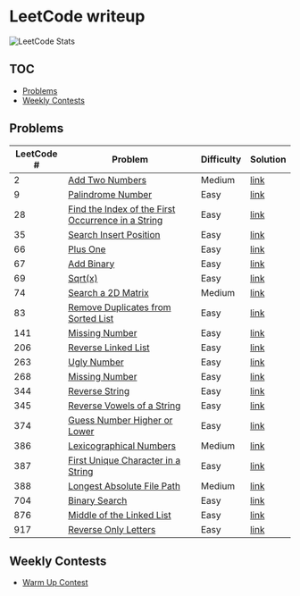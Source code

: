 # LeetCode writeup

![LeetCode Stats](https://leetcard.jacoblin.cool/Offliner?theme=light&ext=activity)

## TOC
* [Problems](#problems)
* [Weekly Contests](#weekly-contests)

## Problems
| LeetCode # | Problem                                                                                                                                                            | Difficulty | Solution                                                                                                                          |
| ---------- | ------------------------------------------------------------------------------------------------------------------------------------------------------------------ | ---------- | --------------------------------------------------------------------------------------------------------------------------------- |
| 2          | <a href="https://leetcode.com/problems/add-two-numbers/" target="_blank">Add Two Numbers</a>                                                                       | Medium     | [link](./problems/2_add_two_numbers/2_add_two_numbers.md)                                                                         |
| 9          | <a href="https://leetcode.com/problems/palindrome-number/" target="_blank">Palindrome Number</a>                                                                   | Easy       | [link](./problems/9_palindrome_number/9_palindrome_number.md)                                                                     |
| 28         | <a href="https://leetcode.com/problems/find-the-index-of-the-first-occurrence-in-a-string/" target="_blank">Find the Index of the First Occurrence in a String</a> | Easy       | [link](./problems/28_find_the_index_of_the_first_occurrence_in_a_string/28_find_the_index_of_the_first_occurrence_in_a_string.md) |
| 35         | <a href="https://leetcode.com/problems/search-insert-position/" target="_blank">Search Insert Position</a>                                                         | Easy       | [link](./problems/35_search_insert_position/35_search_insert_position.md)                                                         |
| 66         | <a href="https://leetcode.com/problems/plus-one/" target="_blank">Plus One</a>                                                                                     | Easy       | [link](./problems/66_plus_one/66_plus_one.md)                                                                                     |
| 67         | <a href="https://leetcode.com/problems/add-binary/" target="_blank">Add Binary</a>                                                                                 | Easy       | [link](./problems/67_add_binary/67_add_binary.md)                                                                                 |
| 69         | <a href="https://leetcode.com/problems/sqrtx/" target="_blank">Sqrt(x)</a>                                                                                         | Easy       | [link](./problems/69_sqrtx/69_sqrtx.md)                                                                                           |
| 74         | <a href="https://leetcode.com/problems/search-a-2d-matrix/" target="_blank">Search a 2D Matrix</a>                                                                 | Medium     | [link](./problems/74_search_a_2d_matrix/74_search_a_2d_matrix.md)                                                                 |
| 83         | <a href="https://leetcode.com/problems/remove-duplicates-from-sorted-list/" target="_blank">Remove Duplicates from Sorted List</a>                                 | Easy       | [link](./problems/83_remove_duplicates_from_sorted_list/83_remove_duplicates_from_sorted_list.md)                                 |
| 141        | <a href="https://leetcode.com/problems/missing-number/" target="_blank">Missing Number</a>                                                                         | Easy       | [link](./problems/141_linked_list_cycle/141_linked_list_cycle.md)                                                                 |
| 206        | <a href="https://leetcode.com/problems/reverse-linked-list/" target="_blank">Reverse Linked List</a>                                                               | Easy       | [link](./problems/206_reverse_linked_list/206_reverse_linked_list.md)                                                             |
| 263        | <a href="https://leetcode.com/problems/ugly-number/" target="_blank">Ugly Number</a>                                                                               | Easy       | [link](./problems/263_ugly_number/263_ugly_number.md)                                                                             |
| 268        | <a href="https://leetcode.com/problems/missing-number/" target="_blank">Missing Number</a>                                                                         | Easy       | [link](./problems/268_missing_number/268_missing_number.md)                                                                       |
| 344        | <a href="https://leetcode.com/problems/reverse-string/" target="_blank">Reverse String</a>                                                                         | Easy       | [link](./problems/344_reverse_string/344_reverse_string.md)                                                                       |
| 345        | <a href="https://leetcode.com/problems/reverse-vowels-of-a-string/" target="_blank">Reverse Vowels of a String</a>                                                 | Easy       | [link](./problems/345_reverse_vowels_of_a_string/345_reverse_vowels_of_a_string.md)                                               |
| 374        | <a href="https://leetcode.com/problems/guess-number-higher-or-lower/" target="_blank">Guess Number Higher or Lower</a>                                             | Easy       | [link](./problems/374_guess_number_higher_or_lower/374_guess_number_higher_or_lower.md)                                           |
| 386        | <a href="https://leetcode.com/problems/lexicographical-numbers/" target="_blank">Lexicographical Numbers</a>                                                       | Medium     | [link](./problems/386_lexicographical_numbers/386_lexicographical_numbers.md)                                                     |
| 387        | <a href="https://leetcode.com/problems/first-unique-character-in-a-string/" target="_blank">First Unique Character in a String</a>                                 | Easy       | [link](./problems/387_first_unique_character_in_a_string/387_first_unique_character_in_a_string.md)                               |
| 388        | <a href="https://leetcode.com/problems/longest-absolute-file-path/" target="_blank">Longest Absolute File Path</a>                                                 | Medium     | [link](./problems/388_longest_absolute_file_path/388_longest_absolute_file_path.md)                                               |
| 704        | <a href="https://leetcode.com/problems/binary-search/" target="_blank">Binary Search</a>                                                                           | Easy       | [link](./problems/704_binary_search/binary_search.md)                                                                             |
| 876        | <a href="https://leetcode.com/problems/middle-of-the-linked-list/" target="_blank">Middle of the Linked List</a>                                                   | Easy       | [link](./problems/876_middle_of_the_linked_list/876_middle_of_the_linked_list.md)                                                 |
| 917        | <a href="https://leetcode.com/problems/reverse-only-letters/" target="_blank">Reverse Only Letters</a>                                                             | Easy       | [link](./problems/917_reverse_only_letters/917_reverse_only_letters.md)                                                           |                                                     |

## Weekly Contests
* [Warm Up Contest](./contests/1_warm_up_contest/1_warm_up_contest.md)